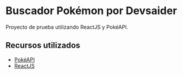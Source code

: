 # Buscador Pokémon por Devsaider

Proyecto de prueba utilizando ReactJS y PokéAPI.


## Recursos utilizados

* [PokéAPI](https://pokeapi.co/)
* [ReactJS](https://es.reactjs.org/)
